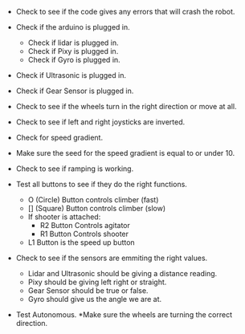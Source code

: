* Check to see if the code gives any errors that will crash the robot.


* Check if the arduino is plugged in.
  * Check if lidar is plugged in.
  * Check if Pixy is plugged in.
  * Check if Gyro is plugged in.
* Check if Ultrasonic is plugged in.
* Check if Gear Sensor is plugged in.
  
  

* Check to see if the wheels turn in the right direction or move at all.
* Check to see if left and right joysticks are inverted.
* Check for speed gradient.
* Make sure the seed for the speed gradient is equal to or under 10.
* Check to see if ramping is working.


* Test all buttons to see if they do the right functions.
  * O (Circle) Button controls climber (fast)
  * [] (Square) Button controls climber (slow)
  * If shooter is attached:
    * R2 Button Controls agitator
    * R1 Button Controls shooter
  * L1 Button is the speed up button


* Check to see if the sensors are emmiting the right values.
  * Lidar and Ultrasonic should be giving a distance reading.
  * Pixy should be giving left right or straight.
  * Gear Sensor should be true or false.
  * Gyro should give us the angle we are at.


* Test Autonomous.
 *Make sure the wheels are turning the correct direction.
 
